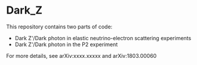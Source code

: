 # Dark_Z
This repository contains two parts of code:
 - Dark Z'/Dark photon in elastic neutrino-electron scattering experiments
 - Dark Z'/Dark photon in the P2 experiment

For more details, see arXiv:xxxx.xxxxx and arXiv:1803.00060 
